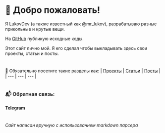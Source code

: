 # 👋 Добро пожаловать!

Я LukovDev (а также известный как @mr_lukov), разрабатываю разные прикольные и крутые вещи.</br>

На [GitHub](https://github.com/LukovDev) публикую исходные коды.</br>

Этот сайт лично мой. Я его сделал чтобы выкладывать здесь свои проекты, статьи и посты.</br>

#

📄 Обязательно посетите такие разделы как:
| [Проекты](https://projects.lukovdev.ru) | [Статьи](https://articles.lukovdev.ru) | [Посты](https://posts.lukovdev.ru) |
| --- | --- | --- |

#

### 📬 Обратная связь:
#### [Telegram](https://t.me/mr_lukov)

#

_Сайт написан вручную с использованием markdown парсера_
